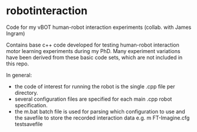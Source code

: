 # robotinteraction
Code for my vBOT human-robot interaction experiments (collab. with James Ingram)

Contains base c++ code developed for testing human-robot interaction motor learning experiments during my PhD. 
Many experiment variations have been derived from these basic code sets, which are not included in this repo.

In general:
- the code of interest for running the robot is the single .cpp file per directory.
- several configuration files are specified for each main .cpp robot specification.
- the m.bat batch file is used for parsing which configuration to use and the savefile to store the recorded interaction data 
   e.g.  m FT-Imagine.cfg testsavefile
